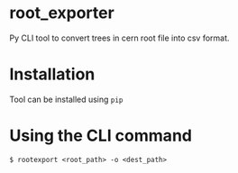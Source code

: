# root_exporter
Py CLI tool to convert trees in cern root file into csv format. 

# Installation
Tool can be installed using ```pip``` 

# Using the CLI command
```$ rootexport <root_path> -o <dest_path> ```
